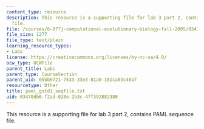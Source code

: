 ```yaml
---
content_type: resource
description: This resource is a supporting file for lab 3 part 2, contains PAML sequence
  file.
file: /courses/6-877j-computational-evolutionary-biology-fall-2005/03470db6f2ad020e2b3c47f392882380_paml_gstd1_seqfile.txt
file_size: 1277
file_type: text/plain
learning_resource_types:
- Labs
license: https://creativecommons.org/licenses/by-nc-sa/4.0/
ocw_type: OCWFile
parent_title: Labs
parent_type: CourseSection
parent_uid: 05bb9721-7533-33e3-81a0-181ca03c40a7
resourcetype: Other
title: paml_gstd1_seqfile.txt
uid: 03470db6-f2ad-020e-2b3c-47f392882380
---
```

This resource is a supporting file for lab 3 part 2, contains PAML sequence file.